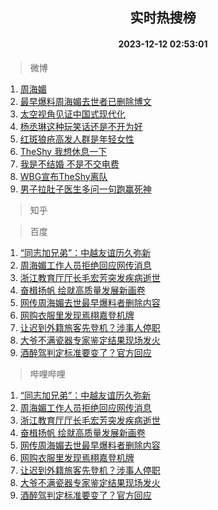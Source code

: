 <div align="center"><h2>实时热搜榜</h2><h4>2023-12-12 02:53:01</h4></div>

> 微博  

1. [周海媚](https://s.weibo.com/weibo?q=%E5%91%A8%E6%B5%B7%E5%AA%9A&t=31&band_rank=1&Refer=top)<br />
2. [最早爆料周海媚去世者已删除博文](https://s.weibo.com/weibo?q=%23%E6%9C%80%E6%97%A9%E7%88%86%E6%96%99%E5%91%A8%E6%B5%B7%E5%AA%9A%E5%8E%BB%E4%B8%96%E8%80%85%E5%B7%B2%E5%88%A0%E9%99%A4%E5%8D%9A%E6%96%87%23&t=31&band_rank=2&Refer=top)<br />
3. [太空视角见证中国式现代化](https://s.weibo.com/weibo?q=%23%E5%A4%AA%E7%A9%BA%E8%A7%86%E8%A7%92%E8%A7%81%E8%AF%81%E4%B8%AD%E5%9B%BD%E5%BC%8F%E7%8E%B0%E4%BB%A3%E5%8C%96%23&t=31&band_rank=3&Refer=top)<br />
4. [杨丞琳这种玩笑话还是不开为好](https://s.weibo.com/weibo?q=%23%E6%9D%A8%E4%B8%9E%E7%90%B3%E8%BF%99%E7%A7%8D%E7%8E%A9%E7%AC%91%E8%AF%9D%E8%BF%98%E6%98%AF%E4%B8%8D%E5%BC%80%E4%B8%BA%E5%A5%BD%23&t=31&band_rank=4&Refer=top)<br />
5. [红斑狼疮高发人群是年轻女性](https://s.weibo.com/weibo?q=%23%E7%BA%A2%E6%96%91%E7%8B%BC%E7%96%AE%E9%AB%98%E5%8F%91%E4%BA%BA%E7%BE%A4%E6%98%AF%E5%B9%B4%E8%BD%BB%E5%A5%B3%E6%80%A7%23&t=31&band_rank=5&Refer=top)<br />
6. [TheShy 我想休息一下](https://s.weibo.com/weibo?q=TheShy%20%E6%88%91%E6%83%B3%E4%BC%91%E6%81%AF%E4%B8%80%E4%B8%8B&t=31&band_rank=6&Refer=top)<br />
7. [我是不结婚 不是不交电费](https://s.weibo.com/weibo?q=%E6%88%91%E6%98%AF%E4%B8%8D%E7%BB%93%E5%A9%9A%20%E4%B8%8D%E6%98%AF%E4%B8%8D%E4%BA%A4%E7%94%B5%E8%B4%B9&t=31&band_rank=7&Refer=top)<br />
8. [WBG宣布TheShy离队](https://s.weibo.com/weibo?q=WBG%E5%AE%A3%E5%B8%83TheShy%E7%A6%BB%E9%98%9F&t=31&band_rank=8&Refer=top)<br />
9. [男子拉肚子医生多问一句跑赢死神](https://s.weibo.com/weibo?q=%23%E7%94%B7%E5%AD%90%E6%8B%89%E8%82%9A%E5%AD%90%E5%8C%BB%E7%94%9F%E5%A4%9A%E9%97%AE%E4%B8%80%E5%8F%A5%E8%B7%91%E8%B5%A2%E6%AD%BB%E7%A5%9E%23&t=31&band_rank=9&Refer=top)<br />

> 知乎  


> 百度  

1. [“同志加兄弟”：中越友谊历久弥新](https://www.baidu.com/s?wd=%E2%80%9C%E5%90%8C%E5%BF%97%E5%8A%A0%E5%85%84%E5%BC%9F%E2%80%9D%EF%BC%9A%E4%B8%AD%E8%B6%8A%E5%8F%8B%E8%B0%8A%E5%8E%86%E4%B9%85%E5%BC%A5%E6%96%B0&sa=fyb_news&rsv_dl=fyb_news)<br />
2. [周海媚工作人员拒绝回应网传消息](https://www.baidu.com/s?wd=%E5%91%A8%E6%B5%B7%E5%AA%9A%E5%B7%A5%E4%BD%9C%E4%BA%BA%E5%91%98%E6%8B%92%E7%BB%9D%E5%9B%9E%E5%BA%94%E7%BD%91%E4%BC%A0%E6%B6%88%E6%81%AF&sa=fyb_news&rsv_dl=fyb_news)<br />
3. [浙江教育厅厅长毛宏芳突发疾病逝世](https://www.baidu.com/s?wd=%E6%B5%99%E6%B1%9F%E6%95%99%E8%82%B2%E5%8E%85%E5%8E%85%E9%95%BF%E6%AF%9B%E5%AE%8F%E8%8A%B3%E7%AA%81%E5%8F%91%E7%96%BE%E7%97%85%E9%80%9D%E4%B8%96&sa=fyb_news&rsv_dl=fyb_news)<br />
4. [奋楫扬帆 绘就高质量发展新画卷](https://www.baidu.com/s?wd=%E5%A5%8B%E6%A5%AB%E6%89%AC%E5%B8%86+%E7%BB%98%E5%B0%B1%E9%AB%98%E8%B4%A8%E9%87%8F%E5%8F%91%E5%B1%95%E6%96%B0%E7%94%BB%E5%8D%B7&sa=fyb_news&rsv_dl=fyb_news)<br />
5. [网传周海媚去世最早爆料者删除内容](https://www.baidu.com/s?wd=%E7%BD%91%E4%BC%A0%E5%91%A8%E6%B5%B7%E5%AA%9A%E5%8E%BB%E4%B8%96%E6%9C%80%E6%97%A9%E7%88%86%E6%96%99%E8%80%85%E5%88%A0%E9%99%A4%E5%86%85%E5%AE%B9&sa=fyb_news&rsv_dl=fyb_news)<br />
6. [网购衣服里发现焉栩嘉登机牌](https://www.baidu.com/s?wd=%E7%BD%91%E8%B4%AD%E8%A1%A3%E6%9C%8D%E9%87%8C%E5%8F%91%E7%8E%B0%E7%84%89%E6%A0%A9%E5%98%89%E7%99%BB%E6%9C%BA%E7%89%8C&sa=fyb_news&rsv_dl=fyb_news)<br />
7. [让迟到外籍旅客先登机？涉事人停职](https://www.baidu.com/s?wd=%E8%AE%A9%E8%BF%9F%E5%88%B0%E5%A4%96%E7%B1%8D%E6%97%85%E5%AE%A2%E5%85%88%E7%99%BB%E6%9C%BA%EF%BC%9F%E6%B6%89%E4%BA%8B%E4%BA%BA%E5%81%9C%E8%81%8C&sa=fyb_news&rsv_dl=fyb_news)<br />
8. [大爷不满瓷器专家鉴定结果现场发火](https://www.baidu.com/s?wd=%E5%A4%A7%E7%88%B7%E4%B8%8D%E6%BB%A1%E7%93%B7%E5%99%A8%E4%B8%93%E5%AE%B6%E9%89%B4%E5%AE%9A%E7%BB%93%E6%9E%9C%E7%8E%B0%E5%9C%BA%E5%8F%91%E7%81%AB&sa=fyb_news&rsv_dl=fyb_news)<br />
9. [酒醉驾判定标准要变了？官方回应](https://www.baidu.com/s?wd=%E9%85%92%E9%86%89%E9%A9%BE%E5%88%A4%E5%AE%9A%E6%A0%87%E5%87%86%E8%A6%81%E5%8F%98%E4%BA%86%EF%BC%9F%E5%AE%98%E6%96%B9%E5%9B%9E%E5%BA%94&sa=fyb_news&rsv_dl=fyb_news)<br />

> 哔哩哔哩  

1. [“同志加兄弟”：中越友谊历久弥新](https://www.baidu.com/s?wd=%E2%80%9C%E5%90%8C%E5%BF%97%E5%8A%A0%E5%85%84%E5%BC%9F%E2%80%9D%EF%BC%9A%E4%B8%AD%E8%B6%8A%E5%8F%8B%E8%B0%8A%E5%8E%86%E4%B9%85%E5%BC%A5%E6%96%B0&sa=fyb_news&rsv_dl=fyb_news)<br />
2. [周海媚工作人员拒绝回应网传消息](https://www.baidu.com/s?wd=%E5%91%A8%E6%B5%B7%E5%AA%9A%E5%B7%A5%E4%BD%9C%E4%BA%BA%E5%91%98%E6%8B%92%E7%BB%9D%E5%9B%9E%E5%BA%94%E7%BD%91%E4%BC%A0%E6%B6%88%E6%81%AF&sa=fyb_news&rsv_dl=fyb_news)<br />
3. [浙江教育厅厅长毛宏芳突发疾病逝世](https://www.baidu.com/s?wd=%E6%B5%99%E6%B1%9F%E6%95%99%E8%82%B2%E5%8E%85%E5%8E%85%E9%95%BF%E6%AF%9B%E5%AE%8F%E8%8A%B3%E7%AA%81%E5%8F%91%E7%96%BE%E7%97%85%E9%80%9D%E4%B8%96&sa=fyb_news&rsv_dl=fyb_news)<br />
4. [奋楫扬帆 绘就高质量发展新画卷](https://www.baidu.com/s?wd=%E5%A5%8B%E6%A5%AB%E6%89%AC%E5%B8%86+%E7%BB%98%E5%B0%B1%E9%AB%98%E8%B4%A8%E9%87%8F%E5%8F%91%E5%B1%95%E6%96%B0%E7%94%BB%E5%8D%B7&sa=fyb_news&rsv_dl=fyb_news)<br />
5. [网传周海媚去世最早爆料者删除内容](https://www.baidu.com/s?wd=%E7%BD%91%E4%BC%A0%E5%91%A8%E6%B5%B7%E5%AA%9A%E5%8E%BB%E4%B8%96%E6%9C%80%E6%97%A9%E7%88%86%E6%96%99%E8%80%85%E5%88%A0%E9%99%A4%E5%86%85%E5%AE%B9&sa=fyb_news&rsv_dl=fyb_news)<br />
6. [网购衣服里发现焉栩嘉登机牌](https://www.baidu.com/s?wd=%E7%BD%91%E8%B4%AD%E8%A1%A3%E6%9C%8D%E9%87%8C%E5%8F%91%E7%8E%B0%E7%84%89%E6%A0%A9%E5%98%89%E7%99%BB%E6%9C%BA%E7%89%8C&sa=fyb_news&rsv_dl=fyb_news)<br />
7. [让迟到外籍旅客先登机？涉事人停职](https://www.baidu.com/s?wd=%E8%AE%A9%E8%BF%9F%E5%88%B0%E5%A4%96%E7%B1%8D%E6%97%85%E5%AE%A2%E5%85%88%E7%99%BB%E6%9C%BA%EF%BC%9F%E6%B6%89%E4%BA%8B%E4%BA%BA%E5%81%9C%E8%81%8C&sa=fyb_news&rsv_dl=fyb_news)<br />
8. [大爷不满瓷器专家鉴定结果现场发火](https://www.baidu.com/s?wd=%E5%A4%A7%E7%88%B7%E4%B8%8D%E6%BB%A1%E7%93%B7%E5%99%A8%E4%B8%93%E5%AE%B6%E9%89%B4%E5%AE%9A%E7%BB%93%E6%9E%9C%E7%8E%B0%E5%9C%BA%E5%8F%91%E7%81%AB&sa=fyb_news&rsv_dl=fyb_news)<br />
9. [酒醉驾判定标准要变了？官方回应](https://www.baidu.com/s?wd=%E9%85%92%E9%86%89%E9%A9%BE%E5%88%A4%E5%AE%9A%E6%A0%87%E5%87%86%E8%A6%81%E5%8F%98%E4%BA%86%EF%BC%9F%E5%AE%98%E6%96%B9%E5%9B%9E%E5%BA%94&sa=fyb_news&rsv_dl=fyb_news)<br />
